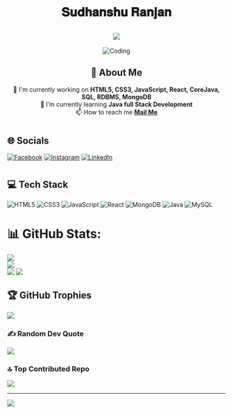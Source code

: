 # 
<div align="center">
    <h1 align="center"> 𝐒𝐮𝐝𝐡𝐚𝐧𝐬𝐡𝐮 𝐑𝐚𝐧𝐣𝐚𝐧 </h1>
    <h2><img src="https://readme-typing-svg.herokuapp.com/?font=Righteous&size=30&center=true&vCenter=true&duration=3000&lines=(Front-End+Developer);(Aspiring Java Full Stack+Developer)" /></h2>
    <img src="https://img.freepik.com/free-photo/programming-background-with-person-working-with-codes-computer_23-2150010130.jpg?w=1380&t=st=1705934883~exp=1705935483~hmac=d7e0896fd9a6e737cbeeb10a1e6ed1050d0946a0301558a583895fa45de705db" alt="Coding" />
    <h2> 💫 About Me </h2>
    <p> 🔭 I'm currently working on <b>HTML5, CSS3, JavaScript, React, CoreJava, SQL, RDBMS, MongoDB</b> <br/> 🌱 I’m currently learning <b>Java full Stack Development</b> <br/> 📫 How to reach me <b><a href="mailto: sudhanshu.nld5@gmail.com"> Mail Me </a></b></p> 
</div>

# <h2>🌐 Socials </h2>
[![Facebook](https://img.shields.io/badge/Facebook-%231877F2.svg?logo=Facebook&logoColor=white)](https://www.facebook.com/profile.php?id=100009046836547) 
[![Instagram](https://img.shields.io/badge/Instagram-%23E4405F.svg?logo=Instagram&logoColor=white)](https://www.instagram.com/r_sudhanshu_5/) 
[![LinkedIn](https://img.shields.io/badge/LinkedIn-%230077B5.svg?logo=linkedin&logoColor=white)](https://www.linkedin.com/in/sudhanshu-ranjan-3430b320a) 

# <h2>💻 Tech Stack </h2>
![HTML5](https://img.shields.io/badge/html5-%23E34F26.svg?style=for-the-badge&logo=html5&logoColor=white)
![CSS3](https://img.shields.io/badge/css3-%231572B6.svg?style=for-the-badge&logo=css3&logoColor=white) 
![JavaScript](https://img.shields.io/badge/javascript-%23323330.svg?style=for-the-badge&logo=javascript&logoColor=%23F7DF1E) 
![React](https://img.shields.io/badge/react-%2320232a.svg?style=for-the-badge&logo=react&logoColor=%2361DAFB)
![MongoDB](https://img.shields.io/badge/MongoDB-%234ea94b.svg?style=for-the-badge&logo=mongodb&logoColor=white) 
![Java](https://img.shields.io/badge/java-%23ED8B00.svg?style=for-the-badge&logo=openjdk&logoColor=white) 
![MySQL](https://img.shields.io/badge/mysql-%2300000f.svg?style=for-the-badge&logo=mysql&logoColor=white)

# 📊 GitHub Stats:
![](https://github-readme-stats.vercel.app/api?username=sudhanshu1260&theme=dark&hide_border=false&include_all_commits=false&count_private=false)<br/>
![](https://github-readme-streak-stats.herokuapp.com/?user=sudhanshu1260&theme=dark&hide_border=false)<br/>
![](https://github-readme-stats.vercel.app/api/top-langs/?username=sudhanshu1260&theme=dark&hide_border=false&include_all_commits=false&count_private=false&layout=compact)
[![](https://visitcount.itsvg.in/api?id=sudhanshu1260&icon=0&color=0)](https://visitcount.itsvg.in)

## 🏆 GitHub Trophies
![](https://github-profile-trophy.vercel.app/?username=sudhanshu1260&theme=radical&no-frame=false&no-bg=false&margin-w=4)

### ✍️ Random Dev Quote
![](https://quotes-github-readme.vercel.app/api?type=vetical&theme=dark)

### 🔝 Top Contributed Repo
![](https://github-contributor-stats.vercel.app/api?username=sudhanshu1260&limit=5&theme=dark&combine_all_yearly_contributions=true)

---
[![](https://visitcount.itsvg.in/api?id=sudhanshu1260&icon=4&color=0)](https://visitcount.itsvg.in)

